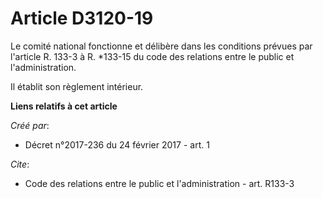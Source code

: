 # Article D3120-19

Le comité national fonctionne et délibère dans les conditions prévues par l'article R. 133-3 à R. *133-15 du code des
relations entre le public et l'administration. 

Il établit son règlement intérieur.

**Liens relatifs à cet article**

_Créé par_:

  - Décret n°2017-236 du 24 février 2017 - art. 1

_Cite_:

  - Code des relations entre le public et l'administration - art. R133-3
